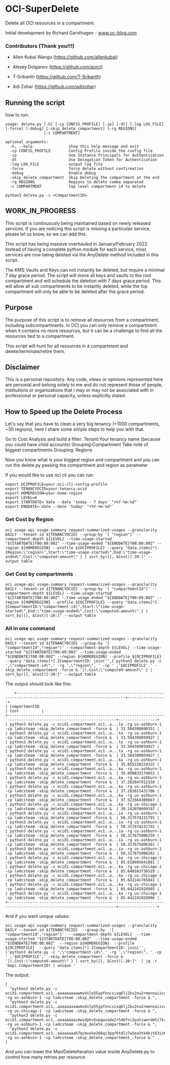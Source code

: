 
# OCI-SuperDelete

Delete all OCI resources in a compartment.

  

Initial development by Richard Garsthagen - www.oc-blog.com

  

### Contributors (Thank you!!!)

- Allen Kubai Wangu (https://github.com/allenkubai)

- Alexey Dolganov (https://github.com/aorcl)

- T-Srikanth (https://github.com/T-Srikanth)

- Adi Zohar (https://github.com/adizohar)

  

## Running the script

how to run:

  

```
usage: delete.py [-h] [-cp CONFIG_PROFILE] [-ip] [-dt] [-log LOG_FILE] [-force] [-debug] [-skip_delete_compartment] [-rg REGIONS]
                 [-c COMPARTMENT]

optional arguments:
  -h, --help                show this help message and exit
  -cp CONFIG_PROFILE        Config Profile inside the config file
  -ip                       Use Instance Principals for Authentication
  -dt                       Use Delegation Token for Authentication
  -log LOG_FILE             output log file
  -force                    force delete without confirmation
  -debug                    Enable debug
  -skip_delete_compartment  Skip Deleting the compartment at the end
  -rg REGIONS               Regions to delete comma separated
  -c COMPARTMENT            top level compartment id to delete

python3 delete.py -c <CompartmentID>
```

  

## WORK_IN_PROGRESS

This script is continuously being maintained based on newly released services. If you are noticing this script is missing a particulair service, please let us know, so we can add this.

  

This script has being massive overhauled in January/February 2022. Instead of having a complete python module for each service, most services are now being deleted via the AnyDelete method included in this script.

  

The KMS Vaults and Keys can not instantly be deleted, but require a minimal 7 day grace period. The script will move all keys and vaults to the root compartment and will schedule the deletion with 7 days grace period. This will allow all sub compartments to be instantly deleted, while the top compartment will only be able to be deleted after the grace period.

  

## Purpose

The purpose of this script is to remove all resources from a compartment, including subcompartments. In OCI you can only remove a compartment when it contains no more resources, but it can be a challenge to find all the resources tied to a compartment.

  

This script will hunt for all resources in a compartment and delete/terminate/retire them.

  
  

## Disclaimer

This is a personal repository. Any code, views or opinions represented here are personal and belong solely to me and do not represent those of people, institutions or organizations that I may or may not be associated with in professional or personal capacity, unless explicitly stated.

  

## How to Speed up the Delete Process

Let's say that you have to clean a very big tenancy (+1000 compartments, ~30 regions), here I share some simple steps to help you with that.

  

Go to Cost Analysis and build a filter:
Tenant:Your tenancy name (because you could have child accounts)
Grouping:Compartment
Take note of biggest compartments
Grouping: Regions

  

Now you know what is your biggest region and compartment and you can run the delete.py passing the compartment and region as parameter
  

If you would like to use oci cli you can run:

  

    export OCIPROFILE=your-oci-cli-config-profile
    export TENANCYOCID=your-tenancy-ocid
    export HOMEREGION=your-home-region
    export LEVEL=6
    export STARTDATE=`date --date 'today - 7 days' "+%Y-%m-%d"`
    export ENDDATE=`date --date 'today' "+%Y-%m-%d"`

### Get Cost by Region

    oci usage-api usage-summary request-summarized-usages --granularity DAILY --tenant-id ${TENANCYOCID} --group-by '[ "region"]' --compartment-depth ${LEVEL} --time-usage-started "${STARTDATE}T00:00:00Z" --time-usage-ended "${ENDDATE}T00:00:00Z" --region ${HOMEREGION} --profile ${OCIPROFILE} --query "data.items[*].{Region:\"region\",Start:\"time-usage-started\",End:\"time-usage-ended\",Cost:\"computed-amount\" } | sort_by([], &Cost)[-20:]" --output table

  

### Get Cost by compartments

    oci usage-api usage-summary request-summarized-usages --granularity DAILY --tenant-id ${TENANCYOCID} --group-by '[ "compartmentId"]' --compartment-depth ${LEVEL} --time-usage-started "${STARTDATE}T00:00:00Z" --time-usage-ended "${ENDDATE}T00:00:00Z" --region ${HOMEREGION} --profile ${OCIPROFILE} --query "data.items[*].{CompartmentID:\"compartment-id\",Start:\"time-usage-started\",End:\"time-usage-ended\",Cost:\"computed-amount\" } | sort_by([], &Cost)[-20:]" --output table

  

### All in one command

    oci usage-api usage-summary request-summarized-usages --granularity DAILY --tenant-id ${TENANCYOCID} --group-by '[ "compartmentId","region"]' --compartment-depth ${LEVEL} --time-usage-started "${STARTDATE}T00:00:00Z" --time-usage-ended "${ENDDATE}T00:00:00Z" --region ${HOMEREGION} --profile ${OCIPROFILE} --query "data.items[*].{CompartmentID: join('',['python3 delete.py -c ',\"compartment-id\",' -rg ',\"region\", ' -cp ' ,'$OCIPROFILE',' -skip_delete_compartment -force & ']),Cost:\"computed-amount\" } | sort_by([], &Cost)[-20:]" --output table

  

The output should look like this:

        +----------------------------------------------------------------------------------------------------------------------+-----------------+
    | CompartmentID                                                                                    		                 | Cost          |
    +----------------------------------------------------------------------------------------------------------------------+-----------------+
    | python3 delete.py -c ocid1.compartment.oc1..a...ta -rg us-ashburn-1 -cp ladcsteam -skip_delete_compartment -force &  | 33.504388600351 |
    | python3 delete.py -c ocid1.compartment.oc1..a...ta -rg us-ashburn-1 -cp ladcsteam -skip_delete_compartment -force &  | 33.504389859927 |
    | python3 delete.py -c ocid1.compartment.oc1..a...ta -rg us-ashburn-1 -cp ladcsteam -skip_delete_compartment -force &  | 33.504389859927 |
    | python3 delete.py -c ocid1.compartment.oc1..a...ta -rg us-ashburn-1 -cp ladcsteam -skip_delete_compartment -force &  | 33.504389859927 |
    | python3 delete.py -c ocid1.compartment.oc1..a...ka -rg us-ashburn-1 -cp ladcsteam -skip_delete_compartment -force &  | 35.855228224322 |
    | python3 delete.py -c ocid1.compartment.oc1..a...ka -rg us-ashburn-1 -cp ladcsteam -skip_delete_compartment -force &  | 36.098833174653 |
    | python3 delete.py -c ocid1.compartment.oc1..a...ka -rg us-ashburn-1 -cp ladcsteam -skip_delete_compartment -force &  | 37.282047912158 |
    | python3 delete.py -c ocid1.compartment.oc1..a...ka -rg us-ashburn-1 -cp ladcsteam -skip_delete_compartment -force &  | 37.282651431786 |
    | python3 delete.py -c ocid1.compartment.oc1..a...ka -rg us-ashburn-1 -cp ladcsteam -skip_delete_compartment -force &  | 37.523564309667 |
    | python3 delete.py -c ocid1.compartment.oc1..a...ka -rg us-chicago-1 -cp ladcsteam -skip_delete_compartment -force &  | 39.242039669197 |
    | python3 delete.py -c ocid1.compartment.oc1..a...ia -rg us-ashburn-1 -cp ladcsteam -skip_delete_compartment -force &  | 50.317674231791 |
    | python3 delete.py -c ocid1.compartment.oc1..a...ia -rg us-ashburn-1 -cp ladcsteam -skip_delete_compartment -force &  | 50.317674231791 |
    | python3 delete.py -c ocid1.compartment.oc1..a...ia -rg us-ashburn-1 -cp ladcsteam -skip_delete_compartment -force &  | 50.317675806259 |
    | python3 delete.py -c ocid1.compartment.oc1..a...ia -rg us-ashburn-1 -cp ladcsteam -skip_delete_compartment -force &  | 50.317675806261 |
    | python3 delete.py -c ocid1.compartment.oc1..a...ia -rg us-ashburn-1 -cp ladcsteam -skip_delete_compartment -force &  | 50.317675806262 |
    | python3 delete.py -c ocid1.compartment.oc1..a...ka -rg us-chicago-1 -cp ladcsteam -skip_delete_compartment -force &  | 85.618995641881 |
    | python3 delete.py -c ocid1.compartment.oc1..a...ka -rg us-chicago-1 -cp ladcsteam -skip_delete_compartment -force &  | 85.640163736529 |
    | python3 delete.py -c ocid1.compartment.oc1..a...ka -rg us-chicago-1 -cp ladcsteam -skip_delete_compartment -force &  | 85.642241765841 |
    | python3 delete.py -c ocid1.compartment.oc1..a...ka -rg us-chicago-1 -cp ladcsteam -skip_delete_compartment -force &  | 85.642241928985 |
    | python3 delete.py -c ocid1.compartment.oc1..a...ka -rg us-chicago-1 -cp ladcsteam -skip_delete_compartment -force &  | 85.642241928986 |
    +----------------------------------------------------------------------------------------------------------------------+-----------------+

And if you want unique values:

    oci usage-api usage-summary request-summarized-usages --granularity DAILY --tenant-id ${TENANCYOCID}  --group-by  '[ "compartmentId","region"]'  --compartment-depth ${LEVEL}  --time-usage-started "${STARTDATE}T00:00:00Z"  --time-usage-ended "${ENDDATE}T00:00:00Z"  --region ${HOMEREGION}  --profile ${OCIPROFILE}  --query "data.items[*].{CompartmentID: join('',['python3 delete.py -c ',\"compartment-id\",' -rg ',\"region\", ' -cp ' ,'$OCIPROFILE',' -skip_delete_compartment -force & ']),Cost:\"computed-amount\" } | sort_by([], &Cost)[-20:]"  | jq -r 'map(.CompartmentID) | unique '

The output:

    [
      "python3 delete.py -c ocid1.compartment.oc1..aaaaaaaaawmvdxlp55ypfnncxixq6lj2bv2nu2rmennaiivasfdfrlcphqka -rg us-ashburn-1 -cp ladcsteam -skip_delete_compartment -force & ",
      "python3 delete.py -c ocid1.compartment.oc1..aaaaaaaaawmvdxlp55ypfnncxixq6lj2bv2nu2rmennaiivasfdfrlcphqka -rg us-chicago-1 -cp ladcsteam -skip_delete_compartment -force & ",
      "python3 delete.py -c ocid1.compartment.oc1..aaaaaaaacmwidphc6xpgwvade2r546fsc2pa5jwerdm5i7kzmwyux2ghodia -rg us-ashburn-1 -cp ladcsteam -skip_delete_compartment -force & ",
      "python3 delete.py -c ocid1.compartment.oc1..aaaaaaaah7qcmvoke266qi3pqf6tdlz7w5ea3tk4bjt63is6qe34thvzu3ta -rg us-ashburn-1 -cp ladcsteam -skip_delete_compartment -force & "
    ]

And you can lower the MaxIDeleteIteration value inside AnyDelete.py to control how many retries per resource.
